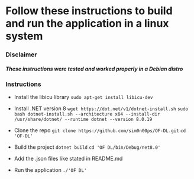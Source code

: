# Follow these instructions to build and run the application in a linux system

### Disclaimer
##### These instructions were tested and worked properly in a Debian distro

### Instructions

- Install the libicu library
`sudo apt-get install libicu-dev`

- Install .NET version 8
`wget https://dot.net/v1/dotnet-install.sh`
`sudo bash dotnet-install.sh --architecture x64 --install-dir /usr/share/dotnet/ --runtime dotnet --version 8.0.19`

- Clone the repo
`git clone https://github.com/sim0n00ps/OF-DL.git`
`cd 'OF-DL'`

- Build the project
`dotnet build`
`cd 'OF DL/bin/Debug/net8.0'`

- Add the .json files like stated in README.md
- Run the application
`./'OF DL'`
